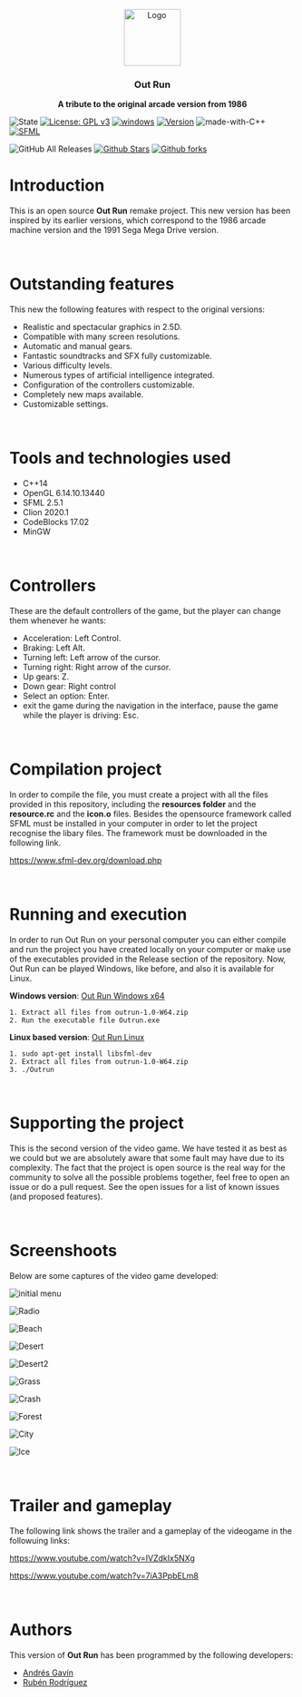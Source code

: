 <p align="center">
  <img src="https://i.ibb.co/d6hxFq1/logo.png" alt="Logo" width=100 height=100>

  <h3 align="center">Out Run</h3>

  <p align="center">
    <b>A tribute to the original arcade version from 1986</b> <br>
  </p>
</p>

![State](https://img.shields.io/badge/Context-Up%20to%20date-%20%2329f305)
[![License: GPL v3](https://img.shields.io/badge/License-GPLv3-blue.svg)](https://www.gnu.org/licenses/gpl-3.0) 
[![windows](https://img.shields.io/badge/Windows%20-compatible-f305b2.svg)](https://www.microsoft.com/es-es/windows) 
[![Version](https://img.shields.io/badge/Version%20-1.0-0fd5f9.svg)](https://github.com/ZgzInfinity/OutRun/releases)
![made-with-C++](https://img.shields.io/badge/Made%20with-C++-600ff9.svg)
[![SFML](https://img.shields.io/badge/Requeriment%20-SFML-f9720f.svg)](https://www.sfml-dev.org/)

![GitHub All Releases](https://img.shields.io/github/downloads/ZgzInfinity/OutRun/total?color=%20%23f34605&label=Release%20downloads&logoColor=%20)
[![Github Stars](https://img.shields.io/github/stars/ZgzInfinity/OutRun?logo=github)](https://github.com/ZgzInfinity/OutRun/stargazers)
[![Github forks](https://img.shields.io/github/forks/ZgzInfinity/OutRun?logo=github)](https://github.com/ZgzInfinity/OutRun/network/members)

# Introduction

This is an open source **Out Run** remake project. This new version has been inspired by its earlier versions,
which correspond to the 1986 arcade machine version and the 1991 Sega Mega Drive version.

&nbsp;

# Outstanding features

This new the following features with respect to the original versions:

* Realistic and spectacular graphics in 2.5D.
* Compatible with many screen resolutions.
* Automatic and manual gears.
* Fantastic soundtracks and SFX fully customizable.
* Various difficulty levels.
* Numerous types of artificial intelligence integrated.
* Configuration of the controllers customizable.
* Completely new maps available.
* Customizable settings.

&nbsp;

# Tools and technologies used
* C++14
* OpenGL 6.14.10.13440
* SFML 2.5.1
* Clion 2020.1
* CodeBlocks 17.02
* MinGW 

&nbsp;

# Controllers

These are the default controllers of the game, but the player can change them whenever he wants:

* Acceleration: Left Control.
* Braking: Left Alt.
* Turning left: Left arrow of the cursor.
* Turning right: Right arrow of the cursor.
* Up gears: Z.
* Down gear: Right control
* Select an option: Enter.
* exit the game during the navigation in the interface, pause the game while the player is driving: Esc.

&nbsp;

# Compilation project

In order to compile the file, you must create a project with all the files provided in this repository, including the 
**resources folder** and the **resource.rc** and the **icon.o** files. Besides the opensource framework called SFML must be
installed in your computer in order to let the project recognise the libary files. The framework must be downloaded in the
following link.

https://www.sfml-dev.org/download.php

&nbsp;

# Running and execution

In order to run Out Run on your personal computer you can either compile and run the project you have created locally 
on your computer or make use of the executables provided in the Release section of the repository. Now, Out Run can be 
played Windows, like before, and also it is available for Linux. 

**Windows version**: [Out Run Windows x64](https://github.com/ZgzInfinity/OutRun/releases/download/v3.0-Windows/outrun-3.0-W64.zip)
<pre><code>1. Extract all files from outrun-1.0-W64.zip
2. Run the executable file Outrun.exe
</code></pre>
  
**Linux based version**: [Out Run Linux](https://github.com/ZgzInfinity/OutRun/releases/download/v3.0-Linux/outrun-3.0-linux.zip)
<pre><code>1. sudo apt-get install libsfml-dev 
2. Extract all files from outrun-1.0-W64.zip
3. ./Outrun
</code></pre>

&nbsp;

# Supporting the project

This is the second version of the video game. We have tested it as best as we could but we are absolutely aware that some fault may have due to its
complexity. The fact that the project is open source is the real way for the community to solve all the possible problems together, feel free to open an issue or do a pull request. See the open issues for a list of known issues (and proposed features).

&nbsp;

# Screenshoots

Below are some captures of the video game developed:

![initial menu](https://i.ibb.co/t4SLsND/Inicio.png)

![Radio](https://i.ibb.co/540Rbzf/Radio.png)

![Beach](https://i.ibb.co/jfchqwW/Beach.png)

![Desert](https://i.ibb.co/fF1yGwd/Desert.png)

![Desert2](https://i.ibb.co/KVhJsc8/Desert2.png)

![Grass](https://i.ibb.co/R0PY9PH/Grass.png)

![Crash](https://i.ibb.co/N1CnCK1/Crash.png)

![Forest](https://i.ibb.co/wgjRP0P/Forest.png)

![City](https://i.ibb.co/m6kNQLv/City.png)

![Ice](https://i.ibb.co/VBTX91k/Ice.png)

&nbsp;

# Trailer and gameplay

The following link shows the trailer and a gameplay of the videogame in the followuing links:

https://www.youtube.com/watch?v=IVZdkIx5NXg

https://www.youtube.com/watch?v=7iA3PpbELm8

&nbsp;

# Authors

This version of **Out Run** has been programmed by the following developers:

* [Andrés Gavín](https://github.com/agavinm)
* [Rubén Rodríguez](https://github.com/ZgzInfinity)